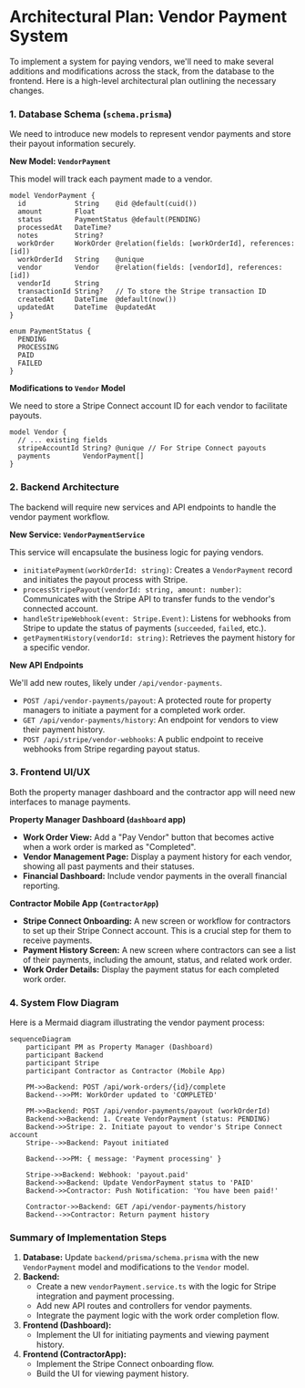 # Architectural Plan: Vendor Payment System

To implement a system for paying vendors, we'll need to make several additions and modifications across the stack, from the database to the frontend. Here is a high-level architectural plan outlining the necessary changes.

### 1. Database Schema (`schema.prisma`)

We need to introduce new models to represent vendor payments and store their payout information securely.

**New Model: `VendorPayment`**

This model will track each payment made to a vendor.

```prisma
model VendorPayment {
  id            String    @id @default(cuid())
  amount        Float
  status        PaymentStatus @default(PENDING)
  processedAt   DateTime?
  notes         String?
  workOrder     WorkOrder @relation(fields: [workOrderId], references: [id])
  workOrderId   String    @unique
  vendor        Vendor    @relation(fields: [vendorId], references: [id])
  vendorId      String
  transactionId String?   // To store the Stripe transaction ID
  createdAt     DateTime  @default(now())
  updatedAt     DateTime  @updatedAt
}

enum PaymentStatus {
  PENDING
  PROCESSING
  PAID
  FAILED
}
```

**Modifications to `Vendor` Model**

We need to store a Stripe Connect account ID for each vendor to facilitate payouts.

```prisma
model Vendor {
  // ... existing fields
  stripeAccountId String? @unique // For Stripe Connect payouts
  payments        VendorPayment[]
}
```

### 2. Backend Architecture

The backend will require new services and API endpoints to handle the vendor payment workflow.

**New Service: `VendorPaymentService`**

This service will encapsulate the business logic for paying vendors.

*   `initiatePayment(workOrderId: string)`: Creates a `VendorPayment` record and initiates the payout process with Stripe.
*   `processStripePayout(vendorId: string, amount: number)`: Communicates with the Stripe API to transfer funds to the vendor's connected account.
*   `handleStripeWebhook(event: Stripe.Event)`: Listens for webhooks from Stripe to update the status of payments (`succeeded`, `failed`, etc.).
*   `getPaymentHistory(vendorId: string)`: Retrieves the payment history for a specific vendor.

**New API Endpoints**

We'll add new routes, likely under `/api/vendor-payments`.

*   `POST /api/vendor-payments/payout`: A protected route for property managers to initiate a payment for a completed work order.
*   `GET /api/vendor-payments/history`: An endpoint for vendors to view their payment history.
*   `POST /api/stripe/vendor-webhooks`: A public endpoint to receive webhooks from Stripe regarding payout status.

### 3. Frontend UI/UX

Both the property manager dashboard and the contractor app will need new interfaces to manage payments.

**Property Manager Dashboard (`dashboard` app)**

*   **Work Order View:** Add a "Pay Vendor" button that becomes active when a work order is marked as "Completed".
*   **Vendor Management Page:** Display a payment history for each vendor, showing all past payments and their statuses.
*   **Financial Dashboard:** Include vendor payments in the overall financial reporting.

**Contractor Mobile App (`ContractorApp`)**

*   **Stripe Connect Onboarding:** A new screen or workflow for contractors to set up their Stripe Connect account. This is a crucial step for them to receive payments.
*   **Payment History Screen:** A new screen where contractors can see a list of their payments, including the amount, status, and related work order.
*   **Work Order Details:** Display the payment status for each completed work order.

### 4. System Flow Diagram

Here is a Mermaid diagram illustrating the vendor payment process:

```mermaid
sequenceDiagram
    participant PM as Property Manager (Dashboard)
    participant Backend
    participant Stripe
    participant Contractor as Contractor (Mobile App)

    PM->>Backend: POST /api/work-orders/{id}/complete
    Backend-->>PM: WorkOrder updated to 'COMPLETED'

    PM->>Backend: POST /api/vendor-payments/payout (workOrderId)
    Backend->>Backend: 1. Create VendorPayment (status: PENDING)
    Backend->>Stripe: 2. Initiate payout to vendor's Stripe Connect account
    Stripe-->>Backend: Payout initiated

    Backend-->>PM: { message: 'Payment processing' }

    Stripe->>Backend: Webhook: 'payout.paid'
    Backend->>Backend: Update VendorPayment status to 'PAID'
    Backend->>Contractor: Push Notification: 'You have been paid!'

    Contractor->>Backend: GET /api/vendor-payments/history
    Backend-->>Contractor: Return payment history
```

### Summary of Implementation Steps

1.  **Database:** Update `backend/prisma/schema.prisma` with the new `VendorPayment` model and modifications to the `Vendor` model.
2.  **Backend:**
    *   Create a new `vendorPayment.service.ts` with the logic for Stripe integration and payment processing.
    *   Add new API routes and controllers for vendor payments.
    *   Integrate the payment logic with the work order completion flow.
3.  **Frontend (Dashboard):**
    *   Implement the UI for initiating payments and viewing payment history.
4.  **Frontend (ContractorApp):**
    *   Implement the Stripe Connect onboarding flow.
    *   Build the UI for viewing payment history.